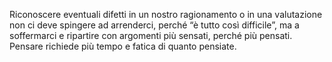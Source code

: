 Riconoscere eventuali difetti in un nostro ragionamento o in una valutazione non ci deve spingere ad arrenderci, perché “è tutto così difficile”, ma a soffermarci e ripartire con argomenti più sensati, perché più pensati. Pensare richiede più tempo e fatica di quanto pensiate.